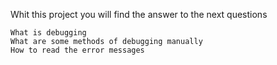 Whit this project you will find the answer to the next questions 

    What is debugging
    What are some methods of debugging manually
    How to read the error messages
